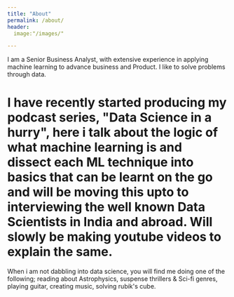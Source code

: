 ```yaml
---
title: "About"
permalink: /about/
header:
  image:"/images/"

---
```


I am a Senior Business Analyst, with extensive experience in applying machine learning to advance business and Product. I like to solve problems through data.
# I have recently started producing my podcast series, "Data Science in a hurry", here i talk about the logic of what machine learning is and dissect each ML technique into basics that can be learnt on the go and will be moving this upto to interviewing the well known Data Scientists in India and abroad. Will slowly be making youtube videos to explain the same.
When i am not dabbling into data science, you will find me doing one of the following; reading about Astrophysics, suspense thrillers & Sci-fi genres, playing guitar, creating music, solving rubik's cube.
